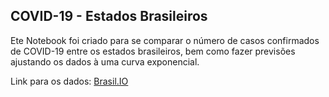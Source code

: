 ## COVID-19 - Estados Brasileiros

Ete Notebook foi criado para se comparar o número de casos confirmados de COVID-19 entre os estados brasileiros, bem como fazer previsões ajustando os dados à uma curva exponencial.

Link para os dados:
[Brasil.IO](https://brasil.io/dataset/covid19/caso)
